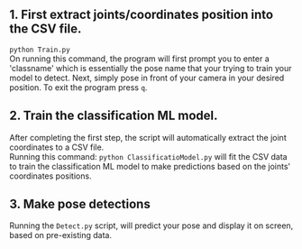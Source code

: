 ## 1. First extract joints/coordinates position into the CSV file.
`python Train.py` <br>
On running this command, the program will first prompt you to enter a 'classname' which is essentially the pose name that your trying to train your model to detect. Next, simply pose in front of your camera in your desired position. To exit the program press `q`.

## 2. Train the classification ML model.
After completing the first step, the script will automatically extract the joint coordinates to a CSV file. <br>Running this command: `python ClassificatioModel.py` will fit the CSV data to train the classification ML model to make predictions based on the joints' coordinates positions.

## 3. Make pose detections
Running the `Detect.py` script, will predict your pose and display it on screen, based on pre-existing data. 
